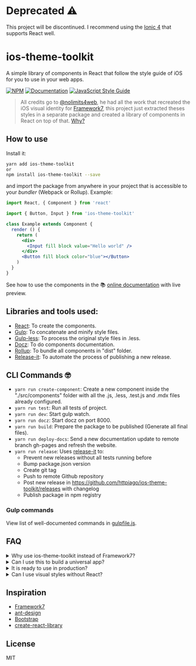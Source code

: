 # Deprecated ⚠

This project will be discontinued. I recommend using the [Ionic 4](https://github.com/ionic-team/ionic-cli) that supports React well.

# ios-theme-toolkit

A simple library of components in React that follow the style guide of iOS for you to use in your web apps.

[![NPM](https://img.shields.io/npm/v/ios-theme-toolkit.svg)](https://www.npmjs.com/package/ios-theme-toolkit)
[![Documentation](https://img.shields.io/badge/Documentation-online-brightgreen.svg)](https://httpiago.github.io/ios-theme-toolkit/)
[![JavaScript Style Guide](https://img.shields.io/badge/code_style-standard-brightgreen.svg)](https://standardjs.com)

> All credits go to [@nolimits4web](https://github.com/nolimits4web), he had all the work that recreated the iOS visual identity for [Framework7](https://github.com/framework7io/Framework7), this project just extracted theses styles in a separate package and created a library of components in React on top of that. [Why?](#faq)

## How to use

Install it:

```bash
yarn add ios-theme-toolkit
or
npm install ios-theme-toolkit --save
```

and import the package from anywhere in your project that is accessible to your _bundler_ (Webpack or Rollup).
Example:

```jsx
import React, { Component } from 'react'

import { Button, Input } from 'ios-theme-toolkit'

class Example extends Component {
  render () {
    return (
      <div>
      	<Input fill block value="Hello world" />
      </div>
      <Button fill block color="blue"></Button>
    )
  }
}
```

See how to use the components in the 📚 [online documentation](https://httpiago.github.io/ios-theme-toolkit/) with live preview.

## Libraries and tools used:

- [React](https://reactjs.org/): To create the components.
- [Gulp](https://www.npmjs.com/package/gulp): To concatenate and minify style files.
- [Gulp-less](https://www.npmjs.com/package/gulp-less): To process the original style files in .less.
- [Docz](https://github.com/pedronauck/docz): To do components documentation.
- [Rollup](https://www.npmjs.com/package/rollup): To bundle all components in "dist" folder.
- [Release-it](https://github.com/webpro/release-it): To automate the process of publishing a new release.

## CLI Commands 🤓

- `yarn run create-component`:  Create a new component inside the "./src/components" folder with all the .js, .less, .test.js and .mdx files already configured.
- `yarn run test`: Run all tests of project.
- `yarn run dev`: Start gulp watch.
- `yarn run docz`: Start docz on port 8000.
- `yarn run build`: Prepare the package to be published (Generate all final files).
- `yarn run deploy-docs`:  Send a new documentation update to remote branch gh-pages and refresh the website.
- `yarn run release`: Uses [release-it](https://github.com/webpro/release-it) to:
  - Prevent new releases without all tests running before
  - Bump package.json version
  - Create git tag
  - Push to remote Github repository
  - Post new release in https://github.com/httpiago/ios-theme-toolkit/releases with changelog
  - Publish package in npm registry

### Gulp commands

View list of well-documented commands in [gulpfile.js](/gulpfile.js).

## FAQ

<details>
  <summary>Why use ios-theme-toolkit instead of Framework7?</summary>
The Framework7 is an amazin package for creating user interfaces, it offers almost everything you need to create an web app that REALLY looks like native app, however, to enjoy it you have to include all the F7 codes but maybe you just want a button or a text box to include in your project that is done with other technologies like React. So, based on my headaches, I decided to create a small package with various visual iOS elements in case you also only need a beautiful component library.
</details>

<details>
  <summary>Can I use this to build a universal app?</summary>
Yes, this package is optimized to work on the server that renders pages in React, like <a href="https://github.com/zeit/next.js/" target="_blank">Next</a>.
</details>

<details>
  <summary>It is ready to use in production?</summary>
Yes, you can already use this package to create your web apps, but there is still a lot to do, new components to made, improvements, so, if you wanted to help, please don't be shy, <a href="https://github.com/httpiago/ios-theme-toolkit/pulls">send your Pull Request</a> or <a href="https://github.com/httpiago/ios-theme-toolkit/issues">Issue</a> to me.
</details>

<details>
  <summary>Can I use visual styles without React?</summary>
Yes, basically all of these components are just CSS, but I will still document all available classes and how to make the correct use of them.
</details>

## Inspiration

- [Framework7](http://framework7.io)
- [ant-design](https://github.com/ant-design/ant-design)
- [Bootstrap](https://getbootstrap.com/)
- [create-react-library](https://github.com/transitive-bullshit/create-react-library)

## License

MIT
